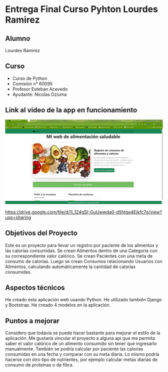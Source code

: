# Entrega Final Curso Pyhton Lourdes Ramirez

## Alumno

Lourdes Ramirez

## Curso

- Curso de Python
- Comisión n° 60095
- Profesor Esteban Acevedo
- Ayudante: Nicolas Dziuma

## Link al video de la app en funcionamiento

![pantalla inicial de mi web](src/media/vista_previa_video_demo.png)

https://drive.google.com/file/d/1j_124gSI-GuUwwda0-d5htge4Ejkfc7g/view?usp=sharing

## Objetivos del Proyecto

Este es un proyecto para llevar un registro por paciente de los alimentos y las calorías consumidas.
Se crean Alimentos dentro de una Categoría con su correspondiente valor calórico.
Se crean Pacientes con una meta de consumo de calorías.
Luego se crean Consumos relacionando Usuarios con Alimentos, calculando automáticamente la cantidad de calorías consumidas.

## Aspectos técnicos

He creado esta aplicación web usando Python. He utilizado también Django y Bootstrap. He creado 4 modelos en la aplicación.

## Puntos a mejorar

Considero que todavía se puede hacer bastante para mejorar el estilo de la aplicación.
Me gustaría vincular el proyecto a alguna api que me permita saber el valor calórico de un alimento consumido sin tener que ingresarlo manualmente.
También se podría calcular por paciente las calorías consumidas en una fecha y comparar con su meta diaria. Lo mismo podría hacerse con otro tipo de nutrientes, por ejemplo calcular metas diarias de consumo de proteínas o de fibra.
